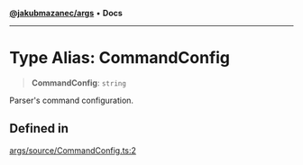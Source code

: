 [**@jakubmazanec/args**](../README.md) • **Docs**

---

# Type Alias: CommandConfig

> **CommandConfig**: `string`

Parser's command configuration.

## Defined in

[args/source/CommandConfig.ts:2](https://github.com/jakubmazanec/tools/blob/2afd81e4680434017b6f838733fd5ccd928cec42/packages/args/source/CommandConfig.ts#L2)
